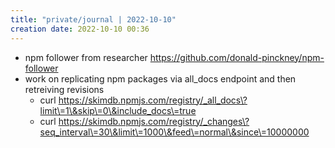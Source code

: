 ```yaml
---
title: "private/journal | 2022-10-10"
creation date: 2022-10-10 00:36
---
```


- npm follower from researcher https://github.com/donald-pinckney/npm-follower
- work on replicating npm packages via all_docs endpoint and then retreiving revisions
	- curl https://skimdb.npmjs.com/registry/_all_docs\?limit\=1\&skip\=0\&include_docs\=true
	- curl https://skimdb.npmjs.com/registry/_changes\?seq_interval\=30\&limit\=1000\&feed\=normal\&since\=10000000